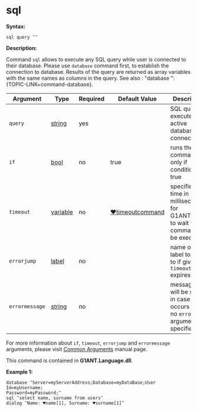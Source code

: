 # sql

**Syntax:**

```G1ANT
sql query ‴‴
```

**Description:**

Command `sql` allows to execute any SQL query while user is connected to their database. Please use `database` command first, to establish the connection to database. Results of the query are returned as array variables with the same names as columns in the query. 
See also : "database ":{TOPIC-LINK+command-database}.

| Argument | Type | Required | Default Value | Description |
| -------- | ---- | -------- | ------------- | ----------- |
|`query`| [string](https://github.com/G1ANT-Robot/G1ANT.Manual/blob/master/G1ANT-Language/Structures/bool.md) | yes | | SQL query to execute on active database connection|
|`if`| [bool](https://github.com/G1ANT-Robot/G1ANT.Manual/blob/master/G1ANT-Language/Structures/bool.md) | no | true | runs the command only if condition is true |
|`timeout`| [variable](https://github.com/G1ANT-Robot/G1ANT.Manual/blob/master/G1ANT-Language/Special-Characters/variable.md) | no | [♥timeoutcommand](https://github.com/G1ANT-Robot/G1ANT.Manual/blob/master/G1ANT-Language/Variables/Special-Variables.md)  | specifies time in milliseconds for G1ANT.Robot to wait for the command to be executed |
|`errorjump` | [label](https://github.com/G1ANT-Robot/G1ANT.Manual/blob/master/G1ANT-Language/Structures/bool.md) | no | | name of the label to jump to if given `timeout` expires |
|`errormessage`| [string](https://github.com/G1ANT-Robot/G1ANT.Manual/blob/master/G1ANT-Language/Structures/bool.md) | no |  | message that will be shown in case error occurs and no `errorjump` argument is specified |

For more information about `if`, `timeout`, `errorjump` and `errormessage` arguments, please visit [Common Arguments](https://github.com/G1ANT-Robot/G1ANT.Manual/blob/master/G1ANT-Language/Common-Arguments.md)  manual page.

This command is contained in **G1ANT.Language.dll**.

**Example 1:**

```G1ANT
database ‴Server=myServerAddress;Database=myDataBase;User Id=myUsername;
Password=myPassword;‴
sql ‴select name, surname from users‴
dialog ‴Name: ♥name[1], Surname: ♥surname[1]‴
```
